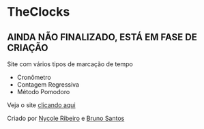 # TheClocks

## AINDA NÃO FINALIZADO, ESTÁ EM FASE DE CRIAÇÃO

Site com vários tipos de marcação de tempo
* Cronômetro
* Contagem Regressiva
* Método Pomodoro

Veja o site [clicando aqui](https://nycoleribeiro.github.io/TheClock/)

Criado por [Nycole Ribeiro](https://github.com/NycoleRibeiro) e [Bruno Santos](https://github.com/BrunoSanthos)
